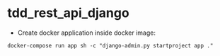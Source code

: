 # tdd_rest_api_django


* Create docker application inside docker image:
```
docker-compose run app sh -c "django-admin.py startproject app ."
```
